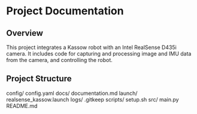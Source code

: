 # Project Documentation

## Overview
This project integrates a Kassow robot with an Intel RealSense D435i camera. It includes code for capturing and processing image and IMU data from the camera, and controlling the robot.

## Project Structure
config/
config.yaml
docs/
documentation.md
launch/
realsense_kassow.launch
logs/
.gitkeep
scripts/
setup.sh
src/
main.py
README.md